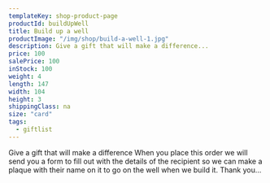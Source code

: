```yaml
---
templateKey: shop-product-page
productId: buildUpWell
title: Build up a well
productImage: "/img/shop/build-a-well-1.jpg"
description: Give a gift that will make a difference...
price: 100
salePrice: 100
inStock: 100
weight: 4
length: 147
width: 104
height: 3
shippingClass: na
size: "card"
tags:
  - giftlist
---
```


Give a gift that will make a difference When you place this order we will send you a form to fill out with the details of the recipient so we can make a plaque with their name on it to go on the well when we build it. Thank you…
